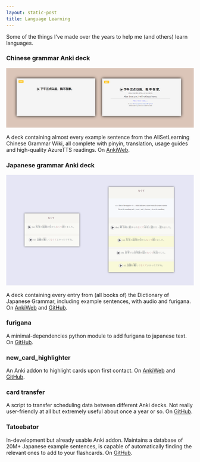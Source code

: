 ```yaml
---
layout: static-post
title: Language Learning
---
```


Some of the things I've made over the years to help me (and others) learn languages.

### Chinese grammar Anki deck

![cgd slides](/post_assets/chinese_grammar.png)

A deck containing almost every example sentence from the AllSetLearning Chinese Grammar Wiki, all complete with pinyin, translation, usage guides and high-quality AzureTTS readings. On [AnkiWeb](https://Ankiweb.net/shared/info/995388817).

### Japanese grammar Anki deck

![jgd slides](/post_assets/japanese_grammar.png)

A deck containing every entry from (all books of) the Dictionary of Japanese Grammar, including example sentences, with audio and furigana. On [AnkiWeb](https://Ankiweb.net/shared/info/694862490) and [GitHub](https://github.com/XaviACLM/dojg-furigana).

### furigana

A minimal-dependencies python module to add furigana to japanese text. On [GitHub](https://github.com/XaviACLM/furigana/tree/master/furigana).

### new_card_highlighter

An Anki addon to highlight cards upon first contact. On [AnkiWeb](https://Ankiweb.net/shared/info/1092159027) and [GitHub](https://github.com/XaviACLM/Anki_new_card_highlighter).

### card transfer

A script to transfer scheduling data between different Anki decks. Not really user-friendly at all but extremely useful about once a year or so. On [GitHub](https://github.com/XaviACLM/Anki-sched-transfer).

### Tatoebator

In-development but already usable Anki addon. Maintains a database of 20M+ Japanese example sentences, is capable of automatically finding the relevant ones to add to your flashcards. On [GitHub](https://github.com/XaviACLM/tatoebator).
